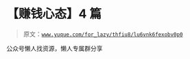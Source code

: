# 【赚钱心态】4 篇

> 原文：[`www.yuque.com/for_lazy/thfiu8/lu6vnk6fexobv0p0`](https://www.yuque.com/for_lazy/thfiu8/lu6vnk6fexobv0p0)

公众号懒人找资源，懒人专属群分享